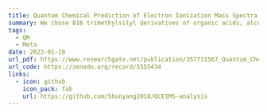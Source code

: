 ```yaml
---
title: Quantum Chemical Prediction of Electron Ionization Mass Spectra of Trimethylsilylated Metabolites
summary: We chose 816 trimethylsilyl derivatives of organic acids, alcohols, amides, amines, and thiols to compare in silico-generated spectra against the experimental EI mass spectra from the NIST17 library, suggesting that QCEIMS methods can be extended to compounds that are not present in experimental databases.
tags:
  - QM
  - Meta
date: 2022-01-10
url_pdf: https://www.researchgate.net/publication/357731567_Quantum_Chemical_Prediction_of_Electron_Ionization_Mass_Spectra_of_Trimethylsilylated_Metabolites
url_code: https://zenodo.org/record/5555434
links:
  - icon: github
    icon_pack: fab
    url: https://github.com/Shunyang2018/QCEIMS-analysis
---
```

